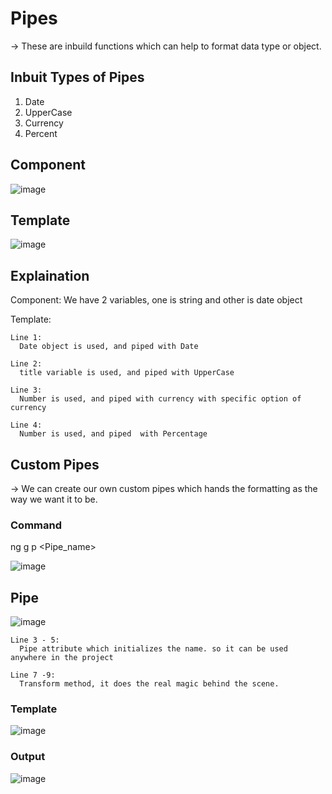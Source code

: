 # Pipes

  -> These are inbuild functions which can help to format data type or object.
  
## Inbuit Types of Pipes

  1) Date
  2) UpperCase
  3) Currency
  4) Percent

## Component
![image](https://user-images.githubusercontent.com/103558635/172995257-0ed41d25-befb-41c2-a55a-8e4b7779a268.png)

## Template
![image](https://user-images.githubusercontent.com/103558635/172995297-1d5d6da6-e719-44c1-b6bf-7f71f19a185a.png)

## Explaination

  Component:
    We have 2 variables, one is string and other is date object
    
  Template:
  
    Line 1:
      Date object is used, and piped with Date
      
    Line 2:
      title variable is used, and piped with UpperCase
      
    Line 3:
      Number is used, and piped with currency with specific option of currency
      
    Line 4:
      Number is used, and piped  with Percentage
      
## Custom Pipes

  -> We can create our own custom pipes which hands the formatting as the way we want it to be.
  
### Command

  ng g p <Pipe_name>
  
  ![image](https://user-images.githubusercontent.com/103558635/172996197-ffa285e3-981e-4888-a9c5-35b36c9a559d.png)

  
## Pipe

![image](https://user-images.githubusercontent.com/103558635/172996249-4481e16b-37ae-4510-a6d7-33e7f2493122.png)

    Line 3 - 5:
      Pipe attribute which initializes the name. so it can be used anywhere in the project
      
    Line 7 -9:
      Transform method, it does the real magic behind the scene.
      
### Template
![image](https://user-images.githubusercontent.com/103558635/172996501-2b1a28f2-c688-4959-8dfb-3ebec2deec43.png)


### Output
![image](https://user-images.githubusercontent.com/103558635/172996532-183aacfc-2d48-42ca-83d6-1b8612ff977c.png)
